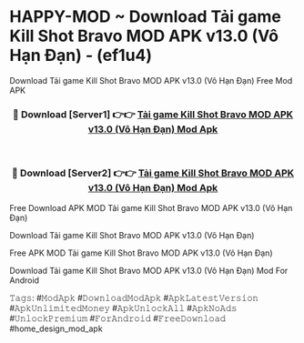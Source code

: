 # HAPPY-MOD ~ Download Tải game Kill Shot Bravo MOD APK v13.0 (Vô Hạn Đạn) - (ef1u4)
Download Tải game Kill Shot Bravo MOD APK v13.0 (Vô Hạn Đạn) Free Mod APK

<div align="center">
<h3>🔴 Download [Server1] 👉👉 <a href="https://apk-comot.site?title=Tải_game_Kill_Shot_Bravo_MOD_APK_v13.0_(Vô_Hạn_Đạn)">Tải game Kill Shot Bravo MOD APK v13.0 (Vô Hạn Đạn) Mod Apk</a></h3><br>

<h3>🔴 Download [Server2] 👉👉 <a href="https://apk-comot.site?title=Tải_game_Kill_Shot_Bravo_MOD_APK_v13.0_(Vô_Hạn_Đạn)">Tải game Kill Shot Bravo MOD APK v13.0 (Vô Hạn Đạn) Mod Apk</a></h3>
</div>


Free Download APK MOD Tải game Kill Shot Bravo MOD APK v13.0 (Vô Hạn Đạn)

Download Tải game Kill Shot Bravo MOD APK v13.0 (Vô Hạn Đạn) 

Free APK MOD Tải game Kill Shot Bravo MOD APK v13.0 (Vô Hạn Đạn) 

Download Tải game Kill Shot Bravo MOD APK v13.0 (Vô Hạn Đạn) Mod For Android

𝚃𝚊𝚐𝚜: #𝙼𝚘𝚍𝙰𝚙𝚔 #𝙳𝚘𝚠𝚗𝚕𝚘𝚊𝚍𝙼𝚘𝚍𝙰𝚙𝚔 #𝙰𝚙𝚔𝙻𝚊𝚝𝚎𝚜𝚝𝚅𝚎𝚛𝚜𝚒𝚘𝚗 #𝙰𝚙𝚔𝚄𝚗𝚕𝚒𝚖𝚒𝚝𝚎𝚍𝙼𝚘𝚗𝚎𝚢 #𝙰𝚙𝚔𝚄𝚗𝚕𝚘𝚌𝚔𝙰𝚕𝚕 #𝙰𝚙𝚔𝙽𝚘𝙰𝚍𝚜 #𝚄𝚗𝚕𝚘𝚌𝚔𝙿𝚛𝚎𝚖𝚒𝚞𝚖 #𝙵𝚘𝚛𝙰𝚗𝚍𝚛𝚘𝚒𝚍 #𝙵𝚛𝚎𝚎𝙳𝚘𝚠𝚗𝚕𝚘𝚊𝚍 #home_design_mod_apk